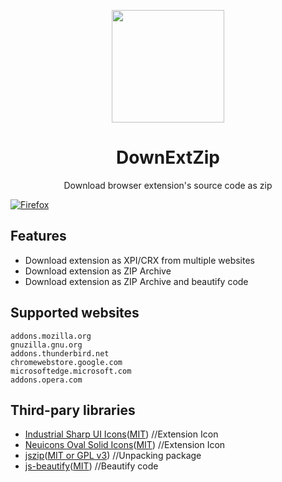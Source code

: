 <p align="center">
  <img width="180" src="https://github.com/user-attachments/assets/da8a3983-bf76-405a-b16f-1cf4e900a5f0">
  <h1 align="center">DownExtZip</h1>
  <div align="center">Download browser extension's source code as zip </div>
</p>

[![Firefox](https://extensionworkshop.com/assets/img/documentation/publish/get-the-addon-178x60px.dad84b42.png)](https://addons.mozilla.org/ja/firefox/addon/downextzip/)

## Features
* Download extension as XPI/CRX from multiple websites
* Download extension as ZIP Archive
* Download extension as ZIP Archive and beautify code

## Supported websites
```
addons.mozilla.org
gnuzilla.gnu.org
addons.thunderbird.net
chromewebstore.google.com
microsoftedge.microsoft.com
addons.opera.com
```

## Third-pary libraries
* [Industrial Sharp UI Icons](https://www.svgrepo.com/svg/486656/download-list)([MIT](https://www.svgrepo.com/page/licensing/#MIT)) //Extension Icon
* [Neuicons Oval Solid Icons](https://www.svgrepo.com/svg/488184/extension)([MIT](https://www.svgrepo.com/page/licensing/#MIT)) //Extension Icon
* [jszip](https://github.com/Stuk/jszip)([MIT or GPL v3](https://github.com/Stuk/jszip/blob/main/LICENSE.markdown)) //Unpacking package
* [js-beautify](https://github.com/beautifier/js-beautify)([MIT](https://github.com/beautifier/js-beautify/blob/main/LICENSE)) //Beautify code
